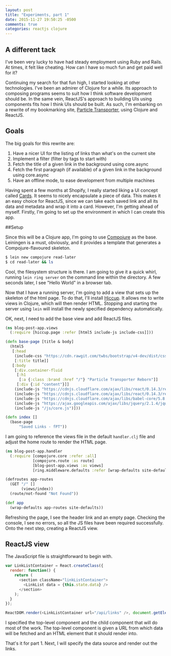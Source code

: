 ```yaml
---
layout: post
title: "Experiments, part 1"
date: 2015-11-27 19:50:25 -0500
comments: true
categories: reactjs clojure
---
```


## A different tack

I've been very lucky to have had steady employment using Ruby and Rails. At times, it felt like cheating. How can I have so much fun and get paid well for it?

Continuing my search for that fun high, I started looking at other technologies. I've been an admirer of Clojure for a while. Its approach to composing programs seems to suit how I think software development should be. In the same vein, ReactJS's approach to building UIs using components fits how I think UIs should be built. As such, I'm embarking on a rewrite of my bookmarking site, [Particle Transporter](http://particletransporter.io), using Clojure and ReactJS.

## Goals

The big goals for this rewrite are:

1. Have a nicer UI for the listing of links than what's on the current site
2. Implement a filter (filter by tags to start with)
3. Fetch the title of a given link in the background using core.async
4. Fetch the first paragraph (if available) of a given link in the background using core.async
5. Have an offline mode, to ease development from multiple machines

Having spent a few months at Shopify, I really started liking a UI concept called [Cards](http://semantic-ui.com/views/card.html). It seems to nicely encapsulate a piece of data. This makes it an easy choice for ReactJS, since we can take each saved link and all its data and metadata and wrap it into a card. However, I'm getting ahead of myself. Firstly, I'm going to set up the environment in which I can create this app.

##Setup

Since this will be a Clojure app, I'm going to use [Compojure](https://github.com/weavejester/compojure) as the base. Leiningen is a must, obviously, and it provides a template that generates a Compojure-flavoured skeleton.

``` bash
$ lein new compojure read-later
$ cd read-later && ls
```

Cool, the filesystem structure is there. I am going to give it a quick whirl, running `lein ring server` on the command line within the directory. A few seconds later, I see "Hello World" in a browser tab.

Now that I have a running server, I'm going to add a view that sets up the skeleton of the html page. To do that, I'll install [Hiccup](https://github.com/weavejester/hiccup). It allows me to write views in Clojure, which will then render HTML. Stopping and starting the server using `lein` will install the newly specified dependency automatically.

OK, next, I need to add the base view and add ReactJS files.

``` clojure
(ns blog-post-app.views
  (:require [hiccup.page :refer [html5 include-js include-css]]))

(defn base-page [title & body]
  (html5
   [:head
    (include-css "https://cdn.rawgit.com/twbs/bootstrap/v4-dev/dist/css/bootstrap.css")
    [:title title]]
   [:body
    [:div.container-fluid
     [:h1
      [:a {:class :brand :href "/"} "Particle Transporter Reborn"]]
     [:div {:id "content"}]]
    (include-js "https://cdnjs.cloudflare.com/ajax/libs/react/0.14.3/react.js")
    (include-js "https://cdnjs.cloudflare.com/ajax/libs/react/0.14.3/react-dom.js")
    (include-js "https://cdnjs.cloudflare.com/ajax/libs/babel-core/5.8.23/browser.min.js")
    (include-js "https://ajax.googleapis.com/ajax/libs/jquery/2.1.4/jquery.min.js")
    (include-js "/js/core.js")]))

(defn index []
  (base-page
      "Saved Links - fPT"))
```

I am going to reference the views file in the default `handler.clj` file and adjust the home route to render the HTML page.

``` clojure
(ns blog-post-app.handler
  (:require [compojure.core :refer :all]
            [compojure.route :as route]
            [blog-post-app.views :as views]
            [ring.middleware.defaults :refer [wrap-defaults site-defaults]]))

(defroutes app-routes
  (GET "/" []
       (views/index))
  (route/not-found "Not Found"))

(def app
  (wrap-defaults app-routes site-defaults))
```

Refreshing the page, I see the header link and an empty page. Checking the console, I see no errors, so all the JS files have been required successfully. Onto the next step, creating a ReactJS view.

## ReactJS view

The JavaScript file is straightforward to begin with.

``` javascript
var LinkListContainer = React.createClass({
  render: function() {
    return (
      <section className="linkListContainer">
        <LinkList data = {this.state.data} />
      </section>
    );
  }
});

ReactDOM.render(<LinkListContainer url="/api/links" />, document.getElementById("content"));
```
I specified the top-level component and the child component that will do most of the work. The top-level component is given a URL from which data will be fetched and an HTML element that it should render into.

That's it for part 1. Next, I will specify the data source and render out the links.